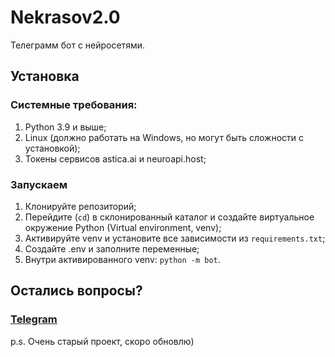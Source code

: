 # Nekrasov2.0
Телеграмм бот с нейросетями. 
## Установка 
### Системные требования:
1. Python 3.9 и выше;
2. Linux (должно работать на Windows, но могут быть сложности с установкой);
3. Токены сервисов astica.ai и neuroapi.host;
### Запускаем
1. Клонируйте репозиторий;
2. Перейдите (`cd`) в склонированный каталог и создайте виртуальное окружение Python (Virtual environment, venv);
3. Активируйте venv и установите все зависимости из `requirements.txt`;
4. Создайте .env и заполните переменные;
5. Внутри активированного venv: `python -m bot`.

## Остались вопросы?
### [Telegram](t.me/iamsheldon)

p.s. Очень старый проект, скоро обновлю)
